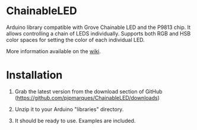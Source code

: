 ChainableLED
============

Arduino library compatible with Grove Chainable LED and the P9813 chip. It allows controlling a chain of LEDS individually. 
Supports both RGB and HSB color spaces for setting the color of each individual LED.

More information available on the [wiki](https://github.com/pjpmarques/ChainableLED/wiki).


Installation
============
1. Grab the latest version from the download section of GitHub
(https://github.com/pjpmarques/ChainableLED/downloads)

2. Unzip it to your Arduino "libraries" directory. 

3. It should be ready to use. Examples are included.

